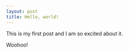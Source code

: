 ```yaml
---
layout: post
title: Hello, world!
---
```


This is my first post and I am so excited about it.

Woohoo!
